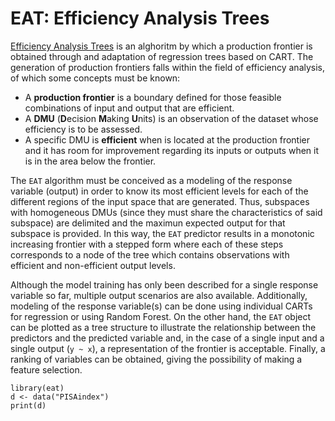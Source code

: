 # EAT: Efficiency Analysis Trees

[Efficiency Analysis Trees](https://www.sciencedirect.com/science/article/pii/S0957417420306072) is an alghoritm by which a production frontier is obtained through and adaptation of regression trees based on CART. The generation of production frontiers falls within the field of efficiency analysis, of which some concepts must be known:

* A **production frontier** is a boundary defined for those feasible combinations of input and output that are efficient.
* A **DMU** (**D**ecision **M**aking **U**nits) is an observation of the dataset whose efficiency is to be assessed.
* A specific DMU is **efficient** when is located at the production frontier and it has room for improvement regarding its inputs or outputs when it is in the area below the frontier.

The `EAT` algorithm must be conceived as a modeling of the response variable (output) in order to know its most efficient levels for each of the different regions of the input space that are generated. Thus, subspaces with homogeneous DMUs (since they must share the characteristics of said subspace) are delimited and the maximun expected output for that subspace is provided. In this way, the `EAT` predictor results in a monotonic increasing frontier with a stepped form where each of these steps corresponds to a node of the tree which contains observations with efficient  and non-efficient output levels.

Although the model training has only been described for a single response variable so far, multiple output scenarios are also available. Additionally, modeling of the response variable(s) can be done using individual CARTs for regression or using Random Forest. On the other hand, the `EAT` object can be plotted as a tree structure to illustrate the relationship between the predictors and the predicted variable and, in the case of a single input and a single output (`y ~ x`), a representation of the frontier is acceptable. Finally, a ranking of variables can be obtained, giving the possibility of making a feature selection.

```{r library}
library(eat)
d <- data("PISAindex")
print(d)
```
